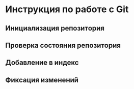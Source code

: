 # **Инструкция по работе с Git**

## Инициализация репозитория

## Проверка состояния репозитория

## Добавление в индекс

## Фиксация изменений
